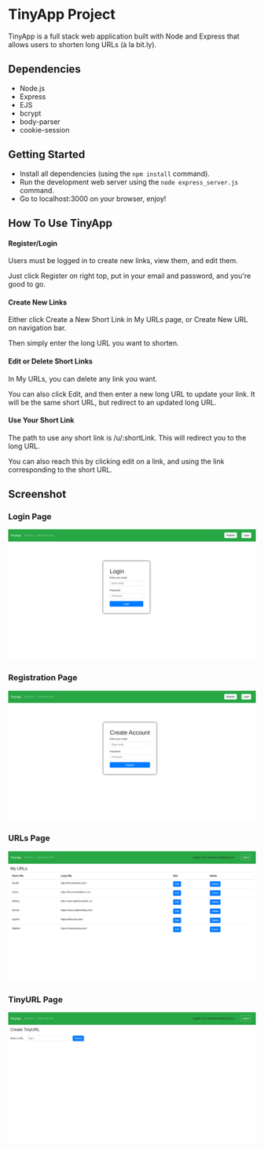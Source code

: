 # TinyApp Project

TinyApp is a full stack web application built with Node and Express that allows users to shorten long URLs (à la bit.ly).

## Dependencies

- Node.js
- Express
- EJS
- bcrypt
- body-parser
- cookie-session

## Getting Started

- Install all dependencies (using the `npm install` command).
- Run the development web server using the `node express_server.js` command.
- Go to localhost:3000 on your browser, enjoy!

## How To Use TinyApp

#### Register/Login

Users must be logged in to create new links, view them, and edit them.

Just click Register on right top, put in your email and password, and you're good to go.

#### Create New Links

Either click Create a New Short Link in My URLs page, or Create New URL on navigation bar.

Then simply enter the long URL you want to shorten.

#### Edit or Delete Short Links

In My URLs, you can delete any link you want.

You can also click Edit, and then enter a new long URL to update your link. It will be the same short URL, but redirect to an updated long URL.

#### Use Your Short Link

The path to use any short link is /u/:shortLink. This will redirect you to the long URL.

You can also reach this by clicking edit on a link, and using the link corresponding to the short URL.

## Screenshot

### Login Page

!["Screenshot of Login Page"](https://github.com/ngunner15/tinyapp/blob/master/docs/login.png?raw=true)

### Registration Page

!["Screenshot of Register Page"](https://github.com/ngunner15/tinyapp/blob/master/docs/register.png?raw=true)

### URLs Page

!["Screenshot of URLs Page"](https://github.com/ngunner15/tinyapp/blob/master/docs/my_urls.png?raw=true)

### TinyURL Page

!["Screenshot of Create TinyURL Page"](https://github.com/ngunner15/tinyapp/blob/master/docs/tiny_url.png?raw=true)